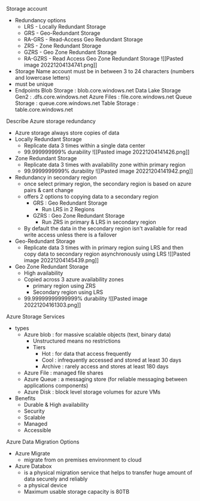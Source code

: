 Storage account
- Redundancy options
	- LRS - Locally Redundant Storage
	- GRS - Geo-Redundant Storage
	- RA-GRS - Read-Access Geo Redundant Storage
	- ZRS - Zone Redundant Storage
	- GZRS -  Geo Zone Redundant Storage
	- RA-GZRS - Read Access Geo Zone Redundant Storage
![[Pasted image 20221204134741.png]]
- Storage Name account must be in between 3 to 24 characters (numbers and lowercase letters)
- must be unique
- Endpoints
	Blob Storage : blob.core.windows.net
	Data Lake Storage Gen2 : .dfs.core.windows.net
	Azure Files : file.core.windows.net
	Queue Storage : queue.core.windows.net
	Table Storage :  table.core.windows.net

Describe Azure storage redundancy
- Azure storage always store copies of data
- Locally Redundant Storage
	- Replicate data 3 times within a single data center
	- 99.999999999% durability
	![[Pasted image 20221204141426.png]]
- Zone Redundant Storage
	- Replicate data 3 times with availability zone within primary region
	- 99.9999999999% durability
	![[Pasted image 20221204141942.png]]
- Redundancy in secondary region
	- once select primary region, the secondary region is based on azure pairs & cant change
	- offers 2 options to copying data to a secondary region
		- GRS : Geo Redundant Storage
			- Run LRS in 2 Regions
		- GZRS :  Geo Zone Redundant Storage
			- Run ZRS in primary & LRS in secondary region
	- By default the data in the secondary region isn't available for read write access unless there is a failover
- Geo-Redundant Storage
	- Replicate data 3 times with in primary region suing LRS and then copy data to secondary region asynchronously using LRS
	![[Pasted image 20221204145439.png]]
- Geo Zone Redundant Storage
	- High availability
	- Copied across 3 azure availability zones 
		- primary region using ZRS
		- Secondary region using LRS
	- 99.99999999999999% durability
	![[Pasted image 20221204161303.png]]

Azure Storage Services
- types
	- Azure blob : for massive scalable objects (text, binary data)
		- Unstructured means no restrictions
		- Tiers
			- Hot : for data that access frequently
			- Cool : infrequently accessed and stored at least 30 days
			- Archive : rarely access and stores at least 180 days 
	- Azure File : managed file shares 
	- Azure Queue : a messaging store (for reliable messaging between applications components)
	- Azure Disk : block level storage volumes for azure VMs
- Benefits
	- Durable & High availability
	- Security
	- Scalable
	- Managed
	- Accessible

Azure Data Migration Options
- Azure Migrate
	- migrate from on premises environment to cloud
- Azure Databox
	- is a physical migration service that helps to transfer huge amount of data securely  and reliably
	- a physical device
	- Maximum usable storage capacity is 80TB
